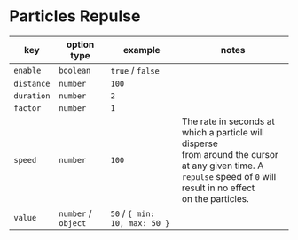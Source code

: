 # Particles Repulse

| key        | option type         | example                       | notes                                                                                                                                                                             |
| ---------- | ------------------- | ----------------------------- | --------------------------------------------------------------------------------------------------------------------------------------------------------------------------------- |
| `enable`   | `boolean`           | `true` / `false`              |                                                                                                                                                                                   |
| `distance` | `number`            | `100`                         |                                                                                                                                                                                   |
| `duration` | `number`            | `2`                           |                                                                                                                                                                                   |
| `factor`   | `number`            | `1`                           |                                                                                                                                                                                   |
| `speed`    | `number`            | `100`                         | The rate in seconds at which a particle will disperse <br>from around the cursor at any given time. A <br> `repulse` speed of `0` will result in no effect <br> on the particles. |
| `value`    | `number` / `object` | `50` / `{ min: 10, max: 50 }` |                                                                                                                                                                                   |
